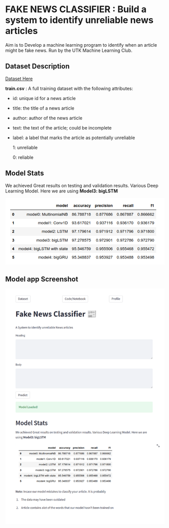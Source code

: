
# FAKE NEWS CLASSIFIER : Build a system to identify unreliable news articles
Aim is to Develop a machine learning program to identify when an article might be fake news. Run by the UTK Machine Learning Club.



## Dataset Description
[Dataset Here](https://www.kaggle.com/competitions/fake-news/code)

**train.csv** : A full training dataset with the following attributes:

* id: unique id for a news article

* title: the title of a news article

* author: author of the news article

* text: the text of the article; could be incomplete

* label: a label that marks the article as potentially unreliable

    1: unreliable

    0: reliable

## Model Stats
We achieved Great results on testing and validation results. Various Deep Learning Model. Here we are using **Model3: bigLSTM**

![model Stats](./model_results1.png)

## Model app Screenshot
![model app](./model_app.png)